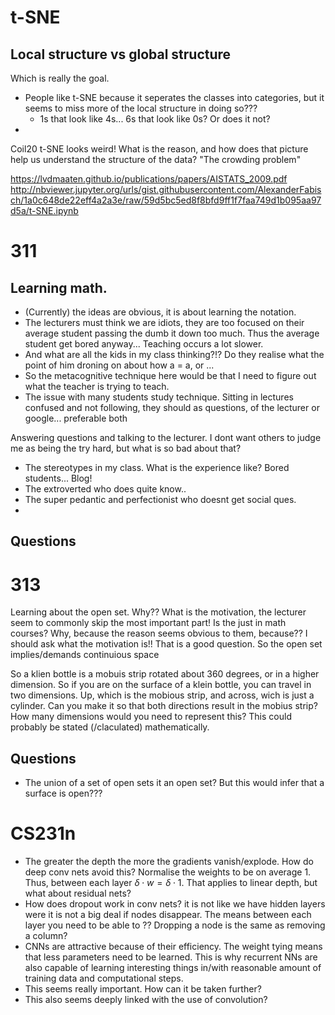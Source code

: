 # t-SNE
## Local structure vs global structure

Which is really the goal. 
* People like t-SNE because it seperates the classes into categories, but it seems to miss more of the local structure in doing so??? 
  * 1s that look like 4s... 6s that look like 0s? Or does it not?
* 

Coil20 t-SNE looks weird! What is the reason, and how does that picture help us understand the structure of the data?
"The crowding problem"

https://lvdmaaten.github.io/publications/papers/AISTATS_2009.pdf
http://nbviewer.jupyter.org/urls/gist.githubusercontent.com/AlexanderFabisch/1a0c648de22eff4a2a3e/raw/59d5bc5ed8f8bfd9ff1f7faa749d1b095aa97d5a/t-SNE.ipynb

# 311

## Learning math. 
* (Currently) the ideas are obvious, it is about learning the notation. 
 * The lecturers must think we are idiots, they are too focused on their average student passing the dumb it down too much. Thus the average student get bored anyway... Teaching occurs a lot slower.
 * And what are all the kids in my class thinking?!? Do they realise what the point of him droning on about how a = a, or ...
* So the metacognitive technique here would be that I need to figure out what the teacher is trying to teach.
* The issue with many students study technique. Sitting in lectures confused and not following, they should as questions, of the lecturer or google... preferable both

Answering questions and talking to the lecturer. I dont want others to judge me as being the try hard, but what is so bad about that?

* The stereotypes in my class. What is the experience like? Bored students... Blog!
 * The extroverted who does quite know..
 * The super pedantic and perfectionist who doesnt get social ques.
 * 

## Questions

# 313

Learning about the open set. Why?? What is the motivation, the lecturer seem to commonly skip the most important part! Is the just in math courses? Why, because the reason seems obvious to them, because?? I should ask what the motivation is!! That is a good question.
So the open set implies/demands continuious space

So a klien bottle is a mobuis strip rotated about 360 degrees, or in a higher dimension. So if you are on the surface of a klein bottle, you can travel in two dimensions. Up, which is the mobious strip, and across, wich is just a cylinder. Can you make it so that both directions result in the mobius strip? How many dimensions would you need to represent this? This could probably be stated (/claculated) mathematically.

## Questions
* The union of a set of open sets it an open set? But this would infer that a surface is open???


# CS231n

* The greater the depth the more the gradients vanish/explode. How do deep conv nets avoid this? Normalise the weights to be on average 1. Thus, between each layer $\delta \cdot w = \delta \cdot 1$. That applies to linear depth, but what about residual nets?
* How does dropout work in conv nets? it is not like we have hidden layers were it is not a big deal if nodes disappear. The means between each layer you need to be able to ?? Dropping a node is the same as removing a column?
* CNNs are attractive because of their efficiency. The weight tying means that less parameters need to be learned. This is why recurrent NNs are also capable of learning interesting things in/with reasonable amount of training data and computational steps.
 * This seems really important. How can it be taken further? 
 * This also seems deeply linked with the use of convolution?
